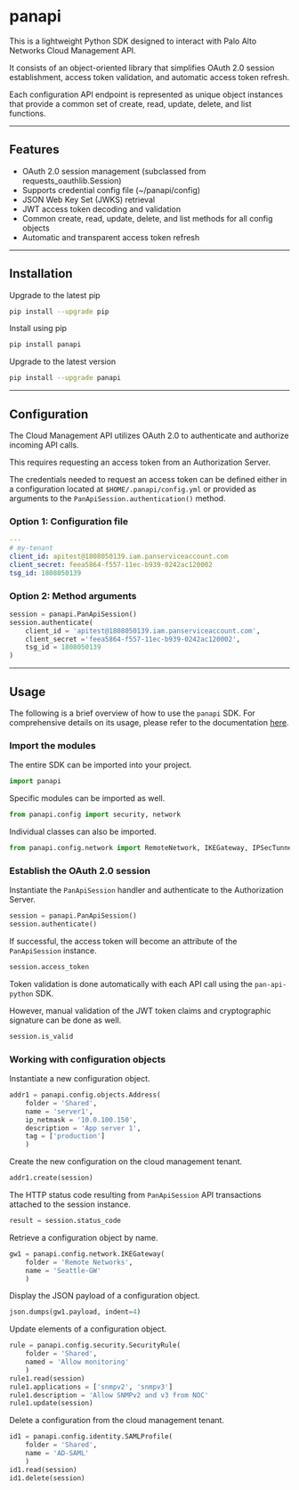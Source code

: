 # panapi

This is a lightweight Python SDK designed to interact with
Palo Alto Networks Cloud Management API.

It consists of an object-oriented library that simplifies
OAuth 2.0 session establishment, access token validation,
and automatic access token refresh.

Each configuration API endpoint is represented as unique object instances
that provide a common set of create, read, update, delete, and list functions.

---

## Features

- OAuth 2.0 session management (subclassed from requests_oauthlib.Session)
- Supports credential config file (~/panapi/config)
- JSON Web Key Set (JWKS) retrieval
- JWT access token decoding and validation
- Common create, read, update, delete, and list methods for all config objects
- Automatic and transparent access token refresh

---

## Installation

Upgrade to the latest pip

```bash
pip install --upgrade pip
```

Install using pip

```bash
pip install panapi
```

Upgrade to the latest version

```bash
pip install --upgrade panapi
```

---

## Configuration

The Cloud Management API utilizes OAuth 2.0 to authenticate and authorize
incoming API calls.

This requires requesting an access token from an Authorization Server.

The credentials needed to request an access token can be defined either in a
configuration located at `$HOME/.panapi/config.yml` or provided as arguments to the `PanApiSession.authentication()` method.

### Option 1: Configuration file

```yaml
---
# my-tenant
client_id: apitest@1808050139.iam.panserviceaccount.com
client_secret: feea5864-f557-11ec-b939-0242ac120002
tsg_id: 1808050139
```

### Option 2: Method arguments
```python
session = panapi.PanApiSession()
session.authenticate(
    client_id = 'apitest@1808050139.iam.panserviceaccount.com',
    client_secret ='feea5864-f557-11ec-b939-0242ac120002',
    tsg_id = 1808050139
)
```
---

## Usage

The following is a brief overview of how to use the `panapi` SDK.
For comprehensive details on its usage, please refer to the documentation
[here](https://www.lipsum.com).

### Import the modules

The entire SDK can be imported into your project.

```py
import panapi
```

Specific modules can be imported as well.

```py
from panapi.config import security, network
```

Individual classes can also be imported.

```py
from panapi.config.network import RemoteNetwork, IKEGateway, IPSecTunnel
```

### Establish the OAuth 2.0 session

Instantiate the `PanApiSession` handler and authenticate to the Authorization Server.

```py
session = panapi.PanApiSession()
session.authenticate()
```

If successful, the access token will become an attribute of the `PanApiSession` instance.

```py
session.access_token
```

Token validation is done automatically with each API call using
the `pan-api-python` SDK.

However, manual validation of the JWT token claims and cryptographic signature
can be done as well.

```py
session.is_valid
```

### Working with configuration objects

Instantiate a new configuration object.

```py
addr1 = panapi.config.objects.Address(
    folder = 'Shared',
    name = 'server1',
    ip_netmask = '10.0.100.150',
    description = 'App server 1',
    tag = ['production']
    )
```

Create the new configuration on the cloud management tenant.

```py
addr1.create(session)
```

The HTTP status code resulting from `PanApiSession` API transactions
attached to the session instance.

```py
result = session.status_code
```

Retrieve a configuration object by name.

```py
gw1 = panapi.config.network.IKEGateway(
    folder = 'Remote Networks',
    name = 'Seattle-GW'
    )
```

Display the JSON payload of a configuration object.

```py
json.dumps(gw1.payload, indent=4)
```

Update elements of a configuration object.

```py
rule = panapi.config.security.SecurityRule(
    folder = 'Shared',
    named = 'Allow monitoring'
    )
rule1.read(session)
rule1.applications = ['snmpv2', 'snmpv3']
rule1.description = 'Allow SNMPv2 and v3 from NOC'
rule1.update(session)
```

Delete a configuration from the cloud management tenant.

```py
id1 = panapi.config.identity.SAMLProfile(
    folder = 'Shared',
    name = 'AD-SAML'
    )
id1.read(session)
id1.delete(session)
```
